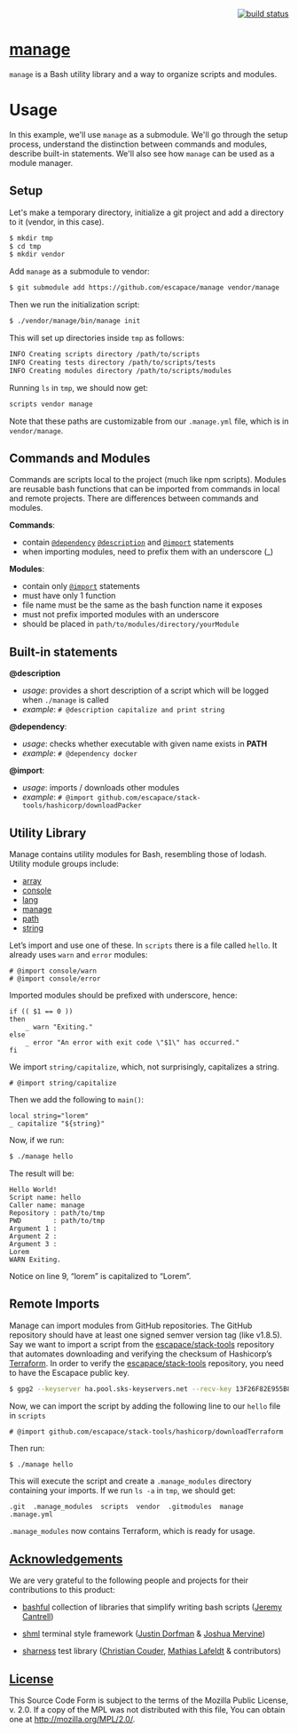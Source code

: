 <p align="right">
    <a href="https://travis-ci.org/escapace/manage">
        <img src="https://travis-ci.org/escapace/manage.svg?branch=next"
             alt="build status">
    </a>
</p>

# [manage](https://github.com/escapace/manage)

`manage` is a Bash utility library and a way to organize scripts and modules.

# Usage    

In this example, we'll use `manage` as a submodule. We'll go through the setup process,  understand the distinction between commands and modules, describe built-in statements. We'll also see how `manage` can be used as a module manager.

## Setup
Let's make a temporary directory, initialize a git project and add a directory to it (vendor, in this case).

``` bash
$ mkdir tmp
$ cd tmp
$ mkdir vendor
```

Add `manage` as a submodule to vendor:

``` bash
$ git submodule add https://github.com/escapace/manage vendor/manage
```

Then we run the initialization script:

``` bash
$ ./vendor/manage/bin/manage init
```

This will set up directories inside `tmp` as follows:

``` bash
INFO Creating scripts directory /path/to/scripts
INFO Creating tests directory /path/to/scripts/tests
INFO Creating modules directory /path/to/scripts/modules
```

Running `ls` in `tmp`, we should now get:

``` bash
scripts vendor manage
```

Note that these paths are customizable from our `.manage.yml` file, which is in `vendor/manage`. 


## Commands and Modules

Commands are scripts local to the project (much like npm scripts). Modules are reusable bash functions that can be imported from commands in local and remote projects. There are differences between commands and modules.   

**Commands**: 

- contain [`@dependency`](#built-in-statements) [`@description`](#built-in-statements) and [`@import`](#built-in-statements) statements 
- when importing modules, need to prefix them with an underscore (_)

**Modules**:  

- contain only [`@import`](#built-in-statements) statements
- must have only 1 function
- file name must be the same as the bash function name it exposes
- must not prefix imported modules with an underscore
- should be placed in `path/to/modules/directory/yourModule` 


## Built-in statements
**@description**
- *usage*: provides a short description of a script which will be logged when `./manage` is called
- *example*: 
```# @description capitalize and print string```

**@dependency**: 
- *usage*: checks whether executable with given name exists in **PATH**
- *example*: 
```# @dependency docker```   

**@import**:
- *usage*: imports / downloads other modules
- *example*: 
```# @import github.com/escapace/stack-tools/hashicorp/downloadPacker```


## Utility Library

Manage contains utility modules for Bash, resembling those of lodash. Utility module groups include:

- [array](https://github.com/escapace/manage/tree/master/modules/array)
- [console](https://github.com/escapace/manage/tree/master/modules/console)
- [lang](https://github.com/escapace/manage/tree/master/modules/lang)
- [manage](https://github.com/escapace/manage/tree/master/modules/manage)
- [path](https://github.com/escapace/manage/tree/master/modules/path)
- [string](https://github.com/escapace/manage/tree/master/modules/string)

Let’s import and use one of these. In `scripts` there is a file called `hello`. It already uses `warn` and `error` modules:

    # @import console/warn
    # @import console/error

Imported modules should be prefixed with underscore, hence:

    if (( $1 == 0 ))
    then
        _ warn "Exiting."
    else
        _ error "An error with exit code \"$1\" has occurred."
    fi

We import `string/capitalize`, which, not surprisingly, capitalizes a string.

    # @import string/capitalize 

Then we add the following to `main()`:


    local string="lorem"
    _ capitalize "${string}"

Now, if we run:

``` bash
$ ./manage hello
```

The result will be:

    Hello World!
    Script name: hello
    Caller name: manage
    Repository : path/to/tmp
    PWD        : path/to/tmp
    Argument 1 : 
    Argument 2 : 
    Argument 3 : 
    Lorem
    WARN Exiting.

Notice on line 9, “lorem” is capitalized to “Lorem”.


## Remote Imports

Manage can import modules from GitHub repositories. The GitHub repository should have at least one signed semver version tag (like v1.8.5). Say we want to import a script from the [escapace/stack-tools](https://github.com/escapace/stack-tools) repository that automates downloading and verifying the checksum of Hashicorp’s [Terraform](https://www.terraform.io/). In order to verify the [escapace/stack-tools](https://github.com/escapace/stack-tools) repository, you need to have the Escapace public key.

``` bash
$ gpg2 --keyserver ha.pool.sks-keyservers.net --recv-key 13F26F82E955B8B8CE469054F29CCEBC83FD4525
```

Now, we can import the script by adding the following line to our `hello` file in `scripts`


    # @import github.com/escapace/stack-tools/hashicorp/downloadTerraform

Then run:

``` bash
$ ./manage hello
```

This will execute the script and create a `.manage_modules` directory containing your imports. If we run `ls -a` in `tmp`, we should get:


    .git  .manage_modules  scripts  vendor  .gitmodules  manage  .manage.yml

`.manage_modules` now contains Terraform, which is ready for usage.


## [Acknowledgements](https://github.com/escapace/manage#Acknowledgements)

We are very grateful to the following people and projects for their
contributions to this product:

* [bashful](https://github.com/jmcantrell/bashful) collection of libraries that
  simplify writing bash scripts ([Jeremy Cantrell](https://github.com/jmcantrell))

* [shml](https://github.com/MaxCDN/shml) terminal style framework
  ([Justin Dorfman](https://github.com/jdorfman) & [Joshua Mervine](https://github.com/jmervine))

* [sharness](https://github.com/chriscool/sharness) test library
  ([Christian Couder](https://github.com/chriscool), [Mathias Lafeldt](https://twitter.com/mlafeldt) & contributors)

## [License](https://github.com/escapace/manage#License)

This Source Code Form is subject to the terms of the Mozilla Public
License, v. 2.0. If a copy of the MPL was not distributed with this
file, You can obtain one at http://mozilla.org/MPL/2.0/.

